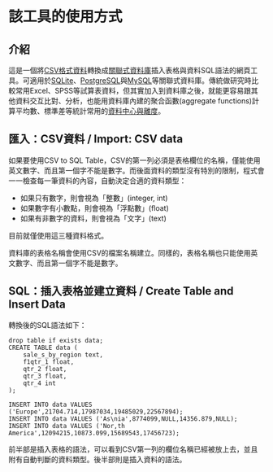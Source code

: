 該工具的使用方式
===

## 介紹

這是一個將[CSV格式資料](http://blog.pulipuli.info/2017/09/data-source-and-format.html)轉換成[關聯式資料庫](https://www.wikiwand.com/zh/%E5%85%B3%E7%B3%BB%E6%95%B0%E6%8D%AE%E5%BA%93)插入表格與資料SQL語法的網頁工具。可適用於[SQLite](https://www.wikiwand.com/zh/SQLite)、[PostgreSQL](https://www.wikiwand.com/zh/PostgreSQL)與[MySQL](https://www.wikiwand.com/zh/MySQL)等關聯式資料庫。傳統做研究時比較常用Excel、SPSS等試算表資料，但其實加入到資料庫之後，就能更容易跟其他資料交互比對、分析，也能用資料庫內建的聚合函數(aggregate functions)計算平均數、標準差等統計常用的[資料中心與離度](http://blog.pulipuli.info/2017/09/measures-of-center-and-spread.html)。


## 匯入：CSV資料 / Import: CSV data

如果要使用CSV to SQL Table，CSV的第一列必須是表格欄位的名稱，僅能使用英文數字、而且第一個字不能是數字。而後面資料的類型沒有特別的限制，程式會一一檢查每一筆資料的內容，自動決定合適的資料類型：

- 如果只有數字，則會視為「整數」(integer, int)
- 如果數字有小數點，則會視為「浮點數」(float)
- 如果有非數字的資料，則會視為「文字」(text)

目前就僅使用這三種資料格式。

資料庫的表格名稱會使用CSV的檔案名稱建立。同樣的，表格名稱也只能使用英文數字、而且第一個字不能是數字。

## SQL：插入表格並建立資料 / Create Table and Insert Data 

轉換後的SQL語法如下：

    drop table if exists data;
    CREATE TABLE data (
    	sale_s_by_region text,
    	f1qtr_1 float,
    	qtr_2 float,
    	qtr_3 float,
    	qtr_4 int
    );
    
    INSERT INTO data VALUES ('Europe',21704.714,17987034,19485029,22567894);
    INSERT INTO data VALUES ('As\nia',8774099,NULL,14356.879,NULL);
    INSERT INTO data VALUES ('Nor,th America',12094215,10873.099,15689543,17456723);

前半部是插入表格的語法，可以看到CSV第一列的欄位名稱已經被放上去，並且附有自動判斷的資料類型。後半部則是插入資料的語法。
